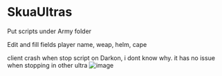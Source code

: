 # SkuaUltras
Put scripts under Army folder

Edit and fill fields player name, weap, helm, cape

client crash when stop script on Darkon, i dont know why. it has no issue when stopping in other ultra
![image](https://github.com/letsssgoo/SkuaUltras/assets/164711032/c10e38ed-8bcf-4f5c-84cc-05d1f83c83e3)
